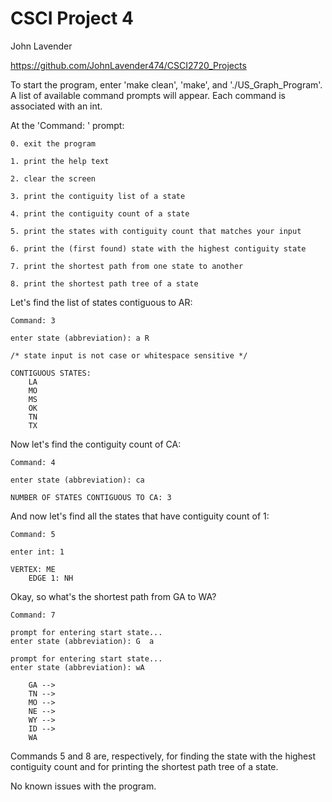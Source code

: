 # CSCI Project 4

John Lavender 

https://github.com/JohnLavender474/CSCI2720_Projects

To start the program, enter 'make clean', 'make', and './US_Graph_Program'. A list of available command prompts will
appear. Each command is associated with an int.

At the 'Command: ' prompt:

    0. exit the program
    
    1. print the help text

    2. clear the screen

    3. print the contiguity list of a state

    4. print the contiguity count of a state

    5. print the states with contiguity count that matches your input

    6. print the (first found) state with the highest contiguity state

    7. print the shortest path from one state to another

    8. print the shortest path tree of a state

Let's find the list of states contiguous to AR:

    Command: 3

    enter state (abbreviation): a R

    /* state input is not case or whitespace sensitive */

    CONTIGUOUS STATES:
        LA
        MO
        MS
        OK
        TN
        TX

Now let's find the contiguity count of CA:

    Command: 4

    enter state (abbreviation): ca

    NUMBER OF STATES CONTIGUOUS TO CA: 3

And now let's find all the states that have contiguity count of 1:

    Command: 5

    enter int: 1

    VERTEX: ME
        EDGE 1: NH

Okay, so what's the shortest path from GA to WA?

    Command: 7

    prompt for entering start state...
    enter state (abbreviation): G  a

    prompt for entering start state...
    enter state (abbreviation): wA

        GA -->
        TN -->
        MO -->
        NE -->
        WY -->
        ID -->
        WA

Commands 5 and 8 are, respectively, for finding the state with the highest contiguity count and for printing the
shortest path tree of a state.

No known issues with the program.
